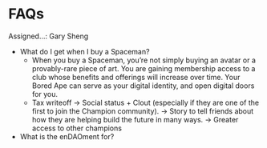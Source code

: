 # FAQs

Assigned...: Gary Sheng

- What do I get when I buy a Spaceman?
    - When you buy a Spaceman, you’re not simply buying an avatar or a provably-rare piece of art. You are gaining membership access to a club whose benefits and offerings will increase over time. Your Bored Ape can serve as your digital identity, and open digital doors for you.
    - Tax writeoff
    → Social status + Clout (especially if they are one of the first to join the Champion community).
    → Story to tell friends about how they are helping build the future in many ways.
    → Greater access to other champions
- What is the enDAOment for?